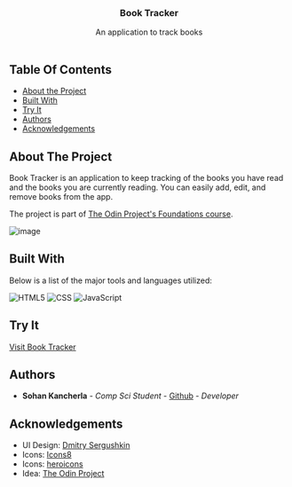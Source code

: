 <br/>
<p align="center">
  <h3 align="center">Book Tracker</h3>

  <p align="center">
    An application to track books 
    <br/>
    <br/>
  </p>
</p>

## Table Of Contents

* [About the Project](#about-the-project)
* [Built With](#built-with)
* [Try It](#try-it)
* [Authors](#authors)
* [Acknowledgements](#acknowledgements)

## About The Project

Book Tracker is an application to keep tracking of the books you have read and the books you are currently reading. You can easily add, edit, and remove books from the app.

The project is part of [The Odin Project's Foundations course](https://www.theodinproject.com/lessons/node-path-javascript-library).

![image](https://github.com/sohankancherla/book-tracker/assets/30853467/258f323e-1a10-4e11-a6fe-e9a9c30c613d)


## Built With

Below is a list of the major tools and languages utilized:

  ![HTML5](https://img.shields.io/badge/html5-%23E34F26.svg?style=for-the-badge&logo=html5&logoColor=white)
  ![CSS](https://img.shields.io/badge/CSS3-1572B6?style=for-the-badge&logo=css3&logoColor=white)
  ![JavaScript](https://img.shields.io/badge/JavaScript-323330?style=for-the-badge&logo=javascript&logoColor=F7DF1E)

## Try It

[Visit Book Tracker](https://sohankancherla.github.io/book-tracker/)

## Authors

* **Sohan Kancherla** - *Comp Sci Student* - [Github](https://github.com/sohankancherla) - *Developer*

## Acknowledgements

* UI Design: [Dmitry Sergushkin](https://dribbble.com/shots/20330398-Case-study-Sign-up-form)
* Icons: [Icons8](https://icons8.com/)
* Icons: [heroicons](https://heroicons.com/)
* Idea: [The Odin Project](https://www.theodinproject.com/)
